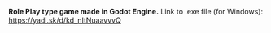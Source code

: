 **Role Play type game made in Godot Engine.**
Link to .exe file (for Windows): https://yadi.sk/d/kd_nItNuaavvvQ
